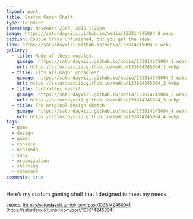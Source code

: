 ```yaml
---
layout: post
title: Custom Gamer Shelf
type: tainment
timestamp: November 23rd, 2015 1:29pm
image: https://saturdayxiii.github.io/media/133814245004_0.webp
caption: Couple trays unfinished, but you get the idea.
link: https://saturdayxiii.github.io/media/133814245004_0.webp
gallery:
  - title: Made of these modules.
    gimage: https://saturdayxiii.github.io/media/133814245004_1.webp
    url: https://saturdayxiii.github.io/media/133814245004_1.webp
  - title: Fits all major consoles! 
    gimage: https://saturdayxiii.github.io/media/133814245004_2.webp
    url: https://saturdayxiii.github.io/media/133814245004_2.webp
  - title: Controller rests!
    gimage: https://saturdayxiii.github.io/media/133814245004_3.webp
    url: https://saturdayxiii.github.io/media/133814245004_3.webp
  - title: The original design sketch.
    gimage: https://saturdayxiii.github.io/media/133814245004_4.webp
    url: https://saturdayxiii.github.io/media/133814245004_4.webp
tags:
  - game
  - design
  - gamer
  - console
  - nintendo
  - sony
  - organization
  - shelving
  - showcase
comments: true
---
```

Here’s my custom gaming shelf that I designed to meet my needs.

<small>source: [https://saturdayxiii.tumblr.com/post/133814245004](https://saturdayxiii.tumblr.com/post/133814245004)</small>